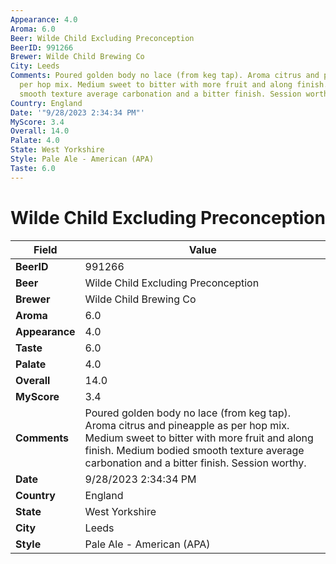```yaml
---
Appearance: 4.0
Aroma: 6.0
Beer: Wilde Child Excluding Preconception
BeerID: 991266
Brewer: Wilde Child Brewing Co
City: Leeds
Comments: Poured golden body no lace (from keg tap). Aroma citrus and pineapple as
  per hop mix. Medium sweet to bitter with more fruit and along finish. Medium bodied
  smooth texture average carbonation and a bitter finish. Session worthy.
Country: England
Date: '"9/28/2023 2:34:34 PM"'
MyScore: 3.4
Overall: 14.0
Palate: 4.0
State: West Yorkshire
Style: Pale Ale - American (APA)
Taste: 6.0
---
```


# Wilde Child Excluding Preconception

| Field         | Value |
|---------------|-------|
| **BeerID** | 991266 |
| **Beer** | Wilde Child Excluding Preconception |
| **Brewer** | Wilde Child Brewing Co |
| **Aroma** | 6.0 |
| **Appearance** | 4.0 |
| **Taste** | 6.0 |
| **Palate** | 4.0 |
| **Overall** | 14.0 |
| **MyScore** | 3.4 |
| **Comments** | Poured golden body no lace (from keg tap). Aroma citrus and pineapple as per hop mix. Medium sweet to bitter with more fruit and along finish. Medium bodied smooth texture average carbonation and a bitter finish. Session worthy. |
| **Date** | 9/28/2023 2:34:34 PM |
| **Country** | England |
| **State** | West Yorkshire |
| **City** | Leeds |
| **Style** | Pale Ale - American (APA) |
